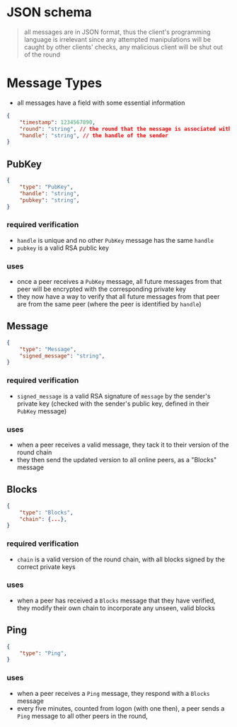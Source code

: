 # JSON schema
> all messages are in JSON format, thus the client's programming language is irrelevant
> since any attempted manipulations will be caught by other clients' checks, any malicious client will be shut out of the round

# Message Types
- all messages have a field with some essential information
```json
{
    "timestamp": 1234567890,
    "round": "string", // the round that the message is associated with (the round is a hash of the genesis block)
    "handle": "string", // the handle of the sender
}
```

## PubKey
```json
{
    "type": "PubKey",
    "handle": "string",
    "pubkey": "string",
}
```
### required verification
- `handle` is unique and no other `PubKey` message has the same `handle`
- `pubkey` is a valid RSA public key

### uses
- once a peer receives a `PubKey` message, all future messages from that peer will be encrypted with the corresponding private key
- they now have a way to verify that all future messages from that peer are from the same peer (where the peer is identified by `handle`)

## Message
```json
{
    "type": "Message",
    "signed_message": "string",
}
```
### required verification
- `signed_message` is a valid RSA signature of `message` by the sender's private key (checked with the sender's public key, defined in their `PubKey` message)

### uses
- when a peer receives a valid message, they tack it to their version of the round chain
- they then send the updated version to all online peers, as a "Blocks" message

## Blocks
```json
{
    "type": "Blocks",
    "chain": {...},
}
```
### required verification
- `chain` is a valid version of the round chain, with all blocks signed by the correct private keys

### uses
- when a peer has received a `Blocks` message that they have verified, they modify their own chain to incorporate any unseen, valid blocks

## Ping
```json
{
    "type": "Ping",
}
```
### uses
- when a peer receives a `Ping` message, they respond with a `Blocks` message
- every five minutes, counted from logon (with one then), a peer sends a `Ping` message to all other peers in the round, 


